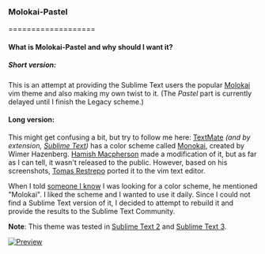 ### Molokai-Pastel
===================
#### What is Molokai-Pastel and why should I want it?

##### Short version:

This is an attempt at providing the Sublime Text users the popular [Molokai][4] vim theme and also making my own twist to it.
(The _Pastel_ part is currently delayed until I finish the Legacy scheme.)

#### Long version:

This might get confusing a bit, but try to follow me here:
[TextMate][1] _(and by extension, [Sublime Text][2])_ has a color scheme called [Monokai][3], created by Wimer Hazenberg. 
[Hamish Macpherson][5] made a modification of it, but as far as I can tell,
it wasn't released to the public. However, based on his screenshots, [Tomas Restrepo][6] ported it
to the vim text editor.

When I told [someone I know][7] I was looking for a color scheme, he mentioned "Molokai".
I liked the scheme and I wanted to use it daily. Since I could not find a Sublime Text version of it,
I decided to attempt to rebuild it and provide the results to the Sublime Text Community.

__Note__: This theme was tested in [Sublime Text 2][2] and [Sublime Text 3][8].

[![Preview][99]][100]

[1]: http://macromates.com/
[2]: http://www.sublimetext.com/2
[3]: http://www.monokai.nl/blog/2006/07/15/textmate-color-theme/
[4]: https://github.com/tomasr/molokai
[5]: http://blog.hamstu.com/
[6]: http://winterdom.com/2008/08/molokaiforvim
[7]: https://github.com/LightDrake
[8]: http://sublimetext.com/3
[99]: https://raw.github.com/Voaxeyr/Molokai-Pastel/master/preview/Molokai_legacy.thumb.png
[100]: https://raw.github.com/Voaxeyr/Molokai-Pastel/master/preview/Molokai_legacy.png
